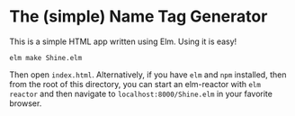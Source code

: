 # The (simple) Name Tag Generator

This is a simple HTML app written using Elm. Using it is easy!

```
elm make Shine.elm
```

Then open `index.html`. Alternatively, if you have `elm` and `npm` installed,
then from the root of this directory, you can start an elm-reactor with
`elm reactor` and then navigate to `localhost:8000/Shine.elm` in your favorite
browser.

